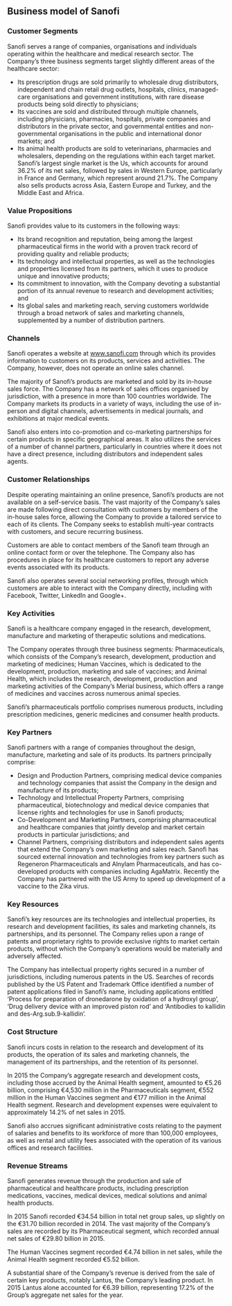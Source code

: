 Business model of Sanofi
------------------------

 ### Customer Segments

 Sanofi serves a range of companies, organisations and individuals operating within the healthcare and medical research sector. The Company’s three business segments target slightly different areas of the healthcare sector:

  * Its prescription drugs are sold primarily to wholesale drug distributors, independent and chain retail drug outlets, hospitals, clinics, managed-care organisations and government institutions, with rare disease products being sold directly to physicians;
 * Its vaccines are sold and distributed through multiple channels, including physicians, pharmacies, hospitals, private companies and distributors in the private sector, and governmental entities and non-governmental organisations in the public and international donor markets; and
 * Its animal health products are sold to veterinarians, pharmacies and wholesalers, depending on the regulations within each target market.
  Sanofi’s largest single market is the Us, which accounts for around 36.2% of its net sales, followed by sales in Western Europe, particularly in France and Germany, which represent around 21.7%. The Company also sells products across Asia, Eastern Europe and Turkey, and the Middle East and Africa.

 ### Value Propositions

 Sanofi provides value to its customers in the following ways:

  * Its brand recognition and reputation, being among the largest pharmaceutical firms in the world with a proven track record of providing quality and reliable products;
 * Its technology and intellectual properties, as well as the technologies and properties licensed from its partners, which it uses to produce unique and innovative products;
 * Its commitment to innovation, with the Company devoting a substantial portion of its annual revenue to research and development activities; and
 * Its global sales and marketing reach, serving customers worldwide through a broad network of sales and marketing channels, supplemented by a number of distribution partners.
  ### Channels

 Sanofi operates a website at www.sanofi.com through which its provides information to customers on its products, services and activities. The Company, however, does not operate an online sales channel.

 The majority of Sanofi’s products are marketed and sold by its in-house sales force. The Company has a network of sales offices organised by jurisdiction, with a presence in more than 100 countries worldwide. The Company markets its products in a variety of ways, including the use of in-person and digital channels, advertisements in medical journals, and exhibitions at major medical events.

 Sanofi also enters into co-promotion and co-marketing partnerships for certain products in specific geographical areas. It also utilizes the services of a number of channel partners, particularly in countries where it does not have a direct presence, including distributors and independent sales agents.

 ### Customer Relationships

 Despite operating maintaining an online presence, Sanofi’s products are not available on a self-service basis. The vast majority of the Company’s sales are made following direct consultation with customers by members of the in-house sales force, allowing the Company to provide a tailored service to each of its clients. The Company seeks to establish multi-year contracts with customers, and secure recurring business.

 Customers are able to contact members of the Sanofi team through an online contact form or over the telephone. The Company also has procedures in place for its healthcare customers to report any adverse events associated with its products.

 Sanofi also operates several social networking profiles, through which customers are able to interact with the Company directly, including with Facebook, Twitter, LinkedIn and Google+.

 ### Key Activities

 Sanofi is a healthcare company engaged in the research, development, manufacture and marketing of therapeutic solutions and medications.

 The Company operates through three business segments: Pharmaceuticals, which consists of the Company’s research, development, production and marketing of medicines; Human Vaccines, which is dedicated to the development, production, marketing and sale of vaccines; and Animal Health, which includes the research, development, production and marketing activities of the Company’s Merial business, which offers a range of medicines and vaccines across numerous animal species.

 Sanofi’s pharmaceuticals portfolio comprises numerous products, including prescription medicines, generic medicines and consumer health products.

 ### Key Partners

 Sanofi partners with a range of companies throughout the design, manufacture, marketing and sale of its products. Its partners principally comprise:

  * Design and Production Partners, comprising medical device companies and technology companies that assist the Company in the design and manufacture of its products;
 * Technology and Intellectual Property Partners, comprising pharmaceutical, biotechnology and medical device companies that license rights and technologies for use in Sanofi products;
 * Co-Development and Marketing Partners, comprising pharmaceutical and healthcare companies that jointly develop and market certain products in particular jurisdictions; and
 * Channel Partners, comprising distributors and independent sales agents that extend the Company’s own marketing and sales reach.
  Sanofi has sourced external innovation and technologies from key partners such as Regeneron Pharmaceuticals and Alnylam Pharmaceuticals, and has co-developed products with companies including AgaMatrix. Recently the Company has partnered with the US Army to speed up development of a vaccine to the Zika virus.

 ### Key Resources

 Sanofi’s key resources are its technologies and intellectual properties, its research and development facilities, its sales and marketing channels, its partnerships, and its personnel. The Company relies upon a range of patents and proprietary rights to provide exclusive rights to market certain products, without which the Company’s operations would be materially and adversely affected.

 The Company has intellectual property rights secured in a number of jurisdictions, including numerous patents in the US. Searches of records published by the US Patent and Trademark Office identified a number of patent applications filed in Sanofi’s name, including applications entitled ‘Process for preparation of dronedarone by oxidation of a hydroxyl group’, ‘Drug delivery device with an improved piston rod’ and ‘Antibodies to kallidin and des-Arg.sub.9-kallidin’.

 ### Cost Structure

 Sanofi incurs costs in relation to the research and development of its products, the operation of its sales and marketing channels, the management of its partnerships, and the retention of its personnel.

 In 2015 the Company’s aggregate research and development costs, including those accrued by the Animal Health segment, amounted to €5.26 billion, comprising €4,530 million in the Pharmaceuticals segment, €552 million in the Human Vaccines segment and €177 million in the Animal Health segment. Research and development expenses were equivalent to approximately 14.2% of net sales in 2015.

 Sanofi also accrues significant administrative costs relating to the payment of salaries and benefits to its workforce of more than 100,000 employees, as well as rental and utility fees associated with the operation of its various offices and research facilities.

 ### Revenue Streams

 Sanofi generates revenue through the production and sale of pharmaceutical and healthcare products, including prescription medications, vaccines, medical devices, medical solutions and animal health products.

 In 2015 Sanofi recorded €34.54 billion in total net group sales, up slightly on the €31.70 billion recorded in 2014. The vast majority of the Company’s sales are recorded by its Pharmaceutical segment, which recorded annual net sales of €29.80 billion in 2015.

 The Human Vaccines segment recorded €4.74 billion in net sales, while the Animal Health segment recorded €5.52 billion.

 A substantial share of the Company’s revenue is derived from the sale of certain key products, notably Lantus, the Company’s leading product. In 2015 Lantus alone accounted for €6.39 billion, representing 17.2% of the Group’s aggregate net sales for the year.